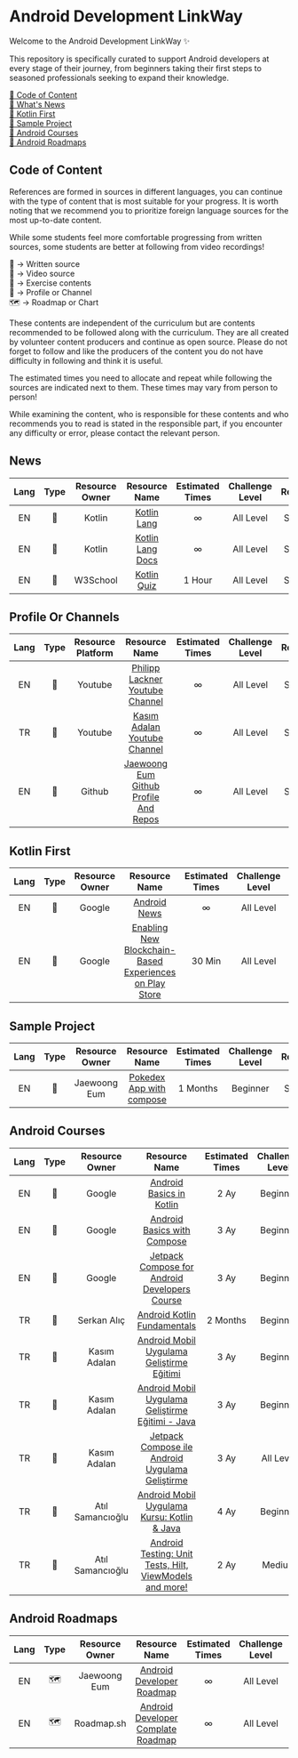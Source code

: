 # Android Development LinkWay

Welcome to the Android Development LinkWay ✨

This repository is specifically curated to support Android developers at every stage of their journey, from beginners taking their first steps to seasoned professionals seeking to expand their knowledge.

[📌  Code of Content](#cc) <br>
[📌  What's News](#ne) <br>
[📌  Kotlin First](#kf) <br>
[📌  Sample Project](#sp) <br>
[📌  Android Courses](#co) <br>
[📌  Android Roadmaps](#rm) <br>

## <a name="cc"></a>Code of Content

References are formed in sources in different languages, you can continue with the type of content that is most suitable for your progress. It is worth noting that we recommend you to prioritize foreign language sources for the most up-to-date content.

While some students feel more comfortable progressing from written sources, some students are better at following from video recordings!

📑 -> Written source <br>
🎥 -> Video source <br>
📝 -> Exercise contents <br>
👤 -> Profile or Channel <br>
🗺️ -> Roadmap or Chart <br>

These contents are independent of the curriculum but are contents recommended to be followed along with the curriculum. They are all created by volunteer content producers and continue as open source. Please do not forget to follow and like the producers of the content you do not have difficulty in following and think it is useful.

The estimated times you need to allocate and repeat while following the sources are indicated next to them. These times may vary from person to person!

While examining the content, who is responsible for these contents and who recommends you to read is stated in the responsible part, if you encounter any difficulty or error, please contact the relevant person.


## <a name="ne"></a> News

|Lang|Type  |Resource Owner |         Resource Name          |  Estimated Times |Challenge Level |Responsible |
|:--:|:-----:|:-----:|:-------------------------------------:|:--------------:|:-------------:|:---------------------:|
|EN  |📑     |Kotlin | [Kotlin Lang](https://kotlinlang.org/)                                                        |∞        |All Level  | Serkan Alıç          |
|EN  |📑     |Kotlin | [Kotlin Lang Docs](https://kotlinlang.org/docs/home.html)                                                        |∞        |All Level  | Serkan Alıç          |
|EN  |📝     |W3School | [Kotlin Quiz](https://www.w3schools.com/kotlin/kotlin_quiz.php)                                                        |1 Hour        |All Level  | Serkan Alıç          |

## <a name="ne"></a> Profile Or Channels

|Lang|Type  |Resource Platform |         Resource Name          |  Estimated Times |Challenge Level |Responsible |
|:--:|:-----:|:-----:|:-------------------------------------:|:--------------:|:-------------:|:---------------------:|
|EN  |👤     |Youtube | [Philipp Lackner Youtube Channel](https://www.youtube.com/@PhilippLackner/featured)                                                        |∞        |All Level  | Serkan Alıç          |
|TR  |👤     |Youtube | [Kasım Adalan Youtube Channel](https://www.youtube.com/@kasimadalan)                                                        |∞        |All Level  | Serkan Alıç          |
|EN  |👤     |Github | [Jaewoong Eum Github Profile And Repos](https://github.com/skydoves)                                                        |∞        |All Level  | Serkan Alıç          |



## <a name="kf"></a> Kotlin First

|Lang|Type  |Resource Owner |         Resource Name          |  Estimated Times |Challenge Level |Responsible |
|:--:|:-----:|:-----:|:-------------------------------------:|:--------------:|:-------------:|:---------------------:|
|EN  |📑     |Google | [Android News](https://developer.android.com/news)                                                        |∞        |All Level  | Serkan Alıç          |
|EN  |📑     |Google | [Enabling New Blockchain-Based Experiences on Play Store](https://android-developers.googleblog.com/2023/07/new-blockchain-based-content-opportunities-google-play.html)   |30 Min        |All Level  | Serkan Alıç          |

## <a name="sp"></a> Sample Project
                                                   
|Lang|Type  |Resource Owner |         Resource Name          |  Estimated Times |Challenge Level |Responsible |
|:--:|:-----:|:-----:|:-------------------------------------:|:--------------:|:-------------:|:---------------------:|
|EN  |📑     |Jaewoong Eum | [Pokedex App with compose](https://github.com/skydoves/Pokedex)                                                        |1 Months        |Beginner  | Serkan Alıç          |

## <a name="co"></a> Android Courses
                                                   
|Lang|Type  |Resource Owner |         Resource Name          |  Estimated Times |Challenge Level |Responsible |
|:--:|:-----:|:-----:|:-------------------------------------:|:--------------:|:-------------:|:---------------------:|
|EN  |📑     |Google | [Android Basics in Kotlin](https://developer.android.com/courses/android-basics-kotlin/course)                                                        |2 Ay        |Beginner  | Serkan Alıç          |
|EN  |📑     |Google | [Android Basics with Compose](https://developer.android.com/courses/android-basics-compose/course)                                                        |3 Ay        |Beginner  | Serkan Alıç          |
|EN  |📑     |Google | [Jetpack Compose for Android Developers Course](https://developer.android.com/courses/jetpack-compose/course)                                                        |3 Ay        |Beginner  | Serkan Alıç          |
|TR  |📑     |Serkan Alıç | [Android Kotlin Fundamentals](https://github.com/serkanalc/Android-Kotlin-Fundamentals)                                                        |2 Months        |Beginner  | Serkan Alıç          |
|TR  |🎥     |Kasım Adalan | [Android Mobil Uygulama Geliştirme Eğitimi](https://www.udemy.com/course/android-mobil-uygulama-gelistirme-egitimi-kotlin/)                                                        |3 Ay        |Beginner  | Serkan Alıç          |
|TR  |🎥     |Kasım Adalan | [Android Mobil Uygulama Geliştirme Eğitimi - Java](https://www.udemy.com/course/android-mobil-uygulama-gelistirme-egitimi-java/)                                                             |3 Ay           |Beginner | Serkan Alıç          |
|TR  |🎥     |Kasım Adalan | [Jetpack Compose ile Android Uygulama Geliştirme](https://www.udemy.com/course/jetpack-compose-ile-android-uygulama-gelistirme-kursu/)                                                             |3 Ay           |All Level | Serkan Alıç          |  
|TR  |🎥     |Atıl Samancıoğlu | [Android Mobil Uygulama Kursu: Kotlin & Java](https://www.udemy.com/course/android-o-mobil-uygulama-dersi-kotlin-java/)                                                             |4 Ay           |Beginner | Serkan Alıç          |
|TR  |🎥     |Atıl Samancıoğlu | [Android Testing: Unit Tests, Hilt, ViewModels and more!](https://www.udemy.com/course/android-testing/)                                                             |2 Ay           |Medium | Serkan Alıç          |  



## <a name="rm"></a> Android Roadmaps

|Lang|Type  |Resource Owner |         Resource Name          |  Estimated Times |Challenge Level |Responsible |
|:--:|:-----:|:-----:|:-------------------------------------:|:--------------:|:-------------:|:---------------------:|
|EN  |🗺️     |Jaewoong Eum | [Android Developer Roadmap](https://github.com/skydoves/android-developer-roadmap)                                                        |∞        |All Level  | Serkan Alıç          |
|EN  |🗺️     |Roadmap.sh | [Android Developer Complate Roadmap](https://roadmap.sh/android)                                                        |∞        |All Level  | Serkan Alıç          |
